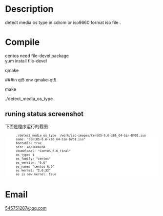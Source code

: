 # Description  
  
detect media os type in cdrom or iso9660 format iso file .  
    
# Compile  

centos need file-devel package   
yum install file-devel 

qmake   

###in qt5 env
qmake-qt5  

make   

./detect_media_os_type  
  
  
  
  
## runing status screenshot
下面是程序运行的截图  
   
![status screenshot](https://raw.githubusercontent.com/prownd/detect_cdrom_iso_os_type/master/images/detect_os_type_status.jpeg "program detect_os_type  status screenshot")   
    
# Email
545751287@qq.com



